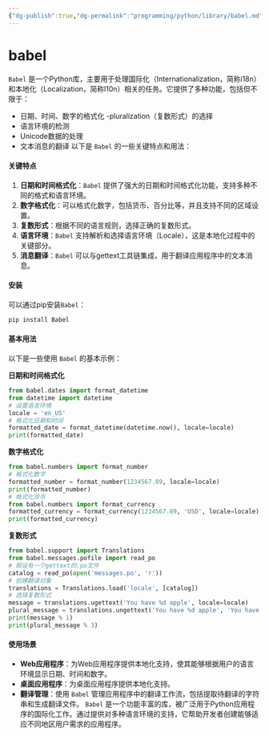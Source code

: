 ```yaml
---
{"dg-publish":true,"dg-permalink":"programming/python/library/babel.md","permalink":"/programming/python/library/babel.md/"}
---
```



# babel

`Babel` 是一个Python库，主要用于处理国际化（Internationalization，简称i18n）和本地化（Localization，简称l10n）相关的任务。它提供了多种功能，包括但不限于：

* 日期、时间、数字的格式化 -pluralization（复数形式）的选择
* 语言环境的检测
* Unicode数据的处理
* 文本消息的翻译 以下是 `Babel` 的一些关键特点和用法：

#### 关键特点

1. **日期和时间格式化**：`Babel` 提供了强大的日期和时间格式化功能，支持多种不同的格式和语言环境。
2. **数字格式化**：可以格式化数字，包括货币、百分比等，并且支持不同的区域设置。
3. **复数形式**：根据不同的语言规则，选择正确的复数形式。
4. **语言环境**：`Babel` 支持解析和选择语言环境（Locale），这是本地化过程中的关键部分。
5. **消息翻译**：`Babel` 可以与gettext工具链集成，用于翻译应用程序中的文本消息。

#### 安装

可以通过pip安装`Babel`：

```bash
pip install Babel
```

#### 基本用法

以下是一些使用 `Babel` 的基本示例：

**日期和时间格式化**

```python
from babel.dates import format_datetime
from datetime import datetime
# 设置语言环境
locale = 'en_US'
# 格式化日期和时间
formatted_date = format_datetime(datetime.now(), locale=locale)
print(formatted_date)
```

**数字格式化**

```python
from babel.numbers import format_number
# 格式化数字
formatted_number = format_number(1234567.89, locale=locale)
print(formatted_number)
# 格式化货币
from babel.numbers import format_currency
formatted_currency = format_currency(1234567.89, 'USD', locale=locale)
print(formatted_currency)
```

**复数形式**

```python
from babel.support import Translations
from babel.messages.pofile import read_po
# 假设有一个gettext的.po文件
catalog = read_po(open('messages.po', 'r'))
# 创建翻译对象
translations = Translations.load('locale', [catalog])
# 选择复数形式
message = translations.ugettext('You have %d apple', locale=locale)
plural_message = translations.ungettext('You have %d apple', 'You have %d apples', 3, locale=locale)
print(message % 1)
print(plural_message % 3)
```

#### 使用场景

* **Web应用程序**：为Web应用程序提供本地化支持，使其能够根据用户的语言环境显示日期、时间和数字。
* **桌面应用程序**：为桌面应用程序提供本地化支持。
* **翻译管理**：使用 `Babel` 管理应用程序中的翻译工作流，包括提取待翻译的字符串和生成翻译文件。 `Babel` 是一个功能丰富的库，被广泛用于Python应用程序的国际化工作。通过提供对多种语言环境的支持，它帮助开发者创建能够适应不同地区用户需求的应用程序。